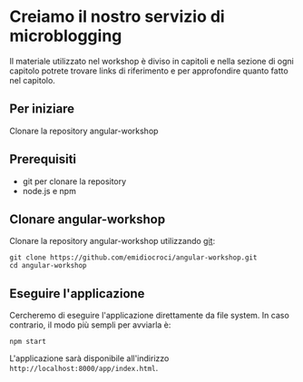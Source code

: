 # Creiamo il nostro servizio di microblogging

Il materiale utilizzato nel workshop è diviso in capitoli e nella sezione di ogni capitolo
potrete trovare links di riferimento e per approfondire quanto fatto nel capitolo.

## Per iniziare

Clonare la repository angular-workshop

## Prerequisiti

* git per clonare la repository
* node.js e npm

## Clonare angular-workshop

Clonare la repository angular-workshop utilizzando [git][git]:

```
git clone https://github.com/emidiocroci/angular-workshop.git
cd angular-workshop
```
## Eseguire l'applicazione

Cercheremo di eseguire l'applicazione direttamente da file system. In caso contrario, il modo più sempli per avviarla è:

```
npm start
```

L'applicazione sarà disponibile all'indirizzo `http://localhost:8000/app/index.html`.

[git]: http://git-scm.com/
[bower]: http://bower.io
[npm]: https://www.npmjs.org/
[node]: http://nodejs.org
[protractor]: https://github.com/angular/protractor
[jasmine]: http://pivotal.github.com/jasmine/
[karma]: http://karma-runner.github.io
[travis]: https://travis-ci.org/
[http-server]: https://github.com/nodeapps/http-server
